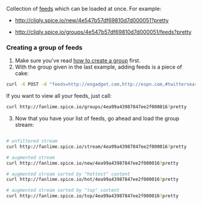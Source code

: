 
Collection of [feeds](feeds) which can be loaded at once. For example:

- http://cliqly.spice.io/new/4e547b57df69810d7d000051?pretty

- http://cliqly.spice.io/groups/4e547b57df69810d7d000051/feeds?pretty         


### Creating a group of feeds

1. Make sure you've read [how to create a group](groups) first.
2. With the group given in the last example, adding feeds is a piece of cake:   

````bash
curl -X POST -d "feeds=http://engadget.com,http://espn.com,#twittersearch" http://fanlime.spice.io/groups/4ea99a43987847ee2f000016/feeds?pretty
````                              
               
If you want to view all your feeds, just call:

````bash
curl http://fanlime.spice.io/groups/4ea99a43987847ee2f000016?pretty
````       

3. Now that you have your list of feeds, go ahead and load the group stream:

````bash

# unfiltered stream
curl http://fanlime.spice.io/stream/4ea99a43987847ee2f000016?pretty    

# augmented stream                                                  
curl http://fanlime.spice.io/new/4ea99a43987847ee2f000016?pretty

# augmented stream sorted by "hottest" content
curl http://fanlime.spice.io/hot/4ea99a43987847ee2f000016?pretty   

# augmented stream sorted by "top" content
curl http://fanlime.spice.io/top/4ea99a43987847ee2f000016?pretty    

````                                            




